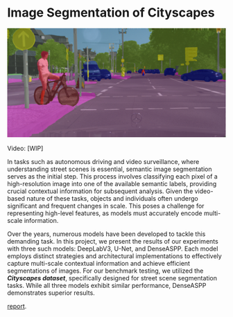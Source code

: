 # Image Segmentation of Cityscapes


<p align="center">
  <img src="images/Image_segmentation.png" alt="" width="550"/>
</p>

Video: [WIP]

In tasks such as autonomous driving and video surveillance, where understanding street scenes is essential, semantic image segmentation serves as the initial step. This process involves classifying each pixel of a high-resolution image into one of the available semantic labels, providing crucial contextual information for subsequent analysis. Given the video-based nature of these tasks, objects and individuals often undergo significant and frequent changes in scale. This poses a challenge for representing high-level features, as models must accurately encode multi-scale information.

Over the years, numerous models have been developed to tackle this demanding task. In this project, we present the results of our experiments with three such models: DeepLabV3, U-Net, and DenseASPP. Each model employs distinct strategies and architectural implementations to effectively capture multi-scale contextual information and achieve efficient segmentations of images. For our benchmark testing, we utilized the ***Cityscapes dataset***, specifically designed for street scene segmentation tasks. While all three models exhibit similar performance, DenseASPP demonstrates superior results.






[report](<https://github.com/Marco-Furlan/Projects/blob/main/Image Segmentation of Cityscapes/report.pdf>).
